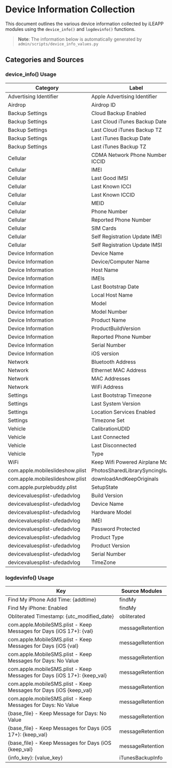 # Device Information Collection

This document outlines the various device information collected by iLEAPP modules using the `device_info()` and `logdevinfo()` functions.

> **Note**: The information below is automatically generated by `admin/scripts/device_info_values.py`

## Categories and Sources

### device_info() Usage
<!-- DEVICE_INFO_START -->
| Category | Label | Source Modules |
|-----------|-------|----------------|
| Advertising Identifier | Apple Advertising Identifier | advertisingID |
| Airdrop | Airdrop ID | airdropId |
| Backup Settings | Cloud Backup Enabled | backupSettings |
| Backup Settings | Last Cloud iTunes Backup Date | backupSettings |
| Backup Settings | Last Cloud iTunes Backup TZ | backupSettings |
| Backup Settings | Last iTunes Backup Date | backupSettings |
| Backup Settings | Last iTunes Backup TZ | backupSettings |
| Cellular | CDMA Network Phone Number ICCID | celWireless |
| Cellular | IMEI | celWireless |
| Cellular | Last Good IMSI | imeiImsi |
| Cellular | Last Known ICCI | imeiImsi |
| Cellular | Last Known ICCID | celWireless |
| Cellular | MEID | celWireless |
| Cellular | Phone Number | imeiImsi |
| Cellular | Reported Phone Number | celWireless |
| Cellular | SIM Cards | subscriberInfo |
| Cellular | Self Registration Update IMEI | imeiImsi |
| Cellular | Self Registration Update IMSI | imeiImsi |
| Device Information | Device Name | deviceName |
| Device Information | Device/Computer Name | preferencesPlist |
| Device Information | Host Name | preferencesPlist |
| Device Information | IMEIs | deviceDatam |
| Device Information | Last Bootstrap Date | timezoneInfo |
| Device Information | Local Host Name | preferencesPlist |
| Device Information | Model | preferencesPlist |
| Device Information | Model Number | deviceActivator |
| Device Information | Product Name | lastBuild, systemVersionPlist |
| Device Information | ProductBuildVersion | lastBuild, systemVersionPlist |
| Device Information | Reported Phone Number | deviceDatam |
| Device Information | Serial Number | serialNumber |
| Device Information | iOS version | lastBuild, systemVersionPlist |
| Network | Bluetooth Address | deviceActivator |
| Network | Ethernet MAC Address | deviceActivator |
| Network | MAC Addresses | wifiIdentifiers |
| Network | WiFi Address | deviceActivator |
| Settings | Last Bootstrap Timezone | timezoneInfo |
| Settings | Last System Version | appleLocationd |
| Settings | Location Services Enabled | appleLocationd |
| Settings | Timezone Set | timezoneSet |
| Vehicle | CalibrationUDID | carCD |
| Vehicle | Last Connected | carCD |
| Vehicle | Last Disconnected | carCD |
| Vehicle | Type | carCD |
| WiFi | Keep Wifi Powered Airplane Mode | appleWifiPlist |
| com.apple.mobileslideshow.plist | PhotosSharedLibrarySyncingIsActive | Ph80comappleMobileSlideShowPlist |
| com.apple.mobileslideshow.plist | downloadAndKeepOriginals | Ph80comappleMobileSlideShowPlist |
| com.apple.purplebuddy.plist | SetupState | Ph83comapplePurpleBuddyPlist |
| devicevaluesplist-ufedadvlog | Build Version | Ph100UFEDdevcievaluesplist |
| devicevaluesplist-ufedadvlog | Device Name | Ph100UFEDdevcievaluesplist |
| devicevaluesplist-ufedadvlog | Hardware Model | Ph100UFEDdevcievaluesplist |
| devicevaluesplist-ufedadvlog | IMEI | Ph100UFEDdevcievaluesplist |
| devicevaluesplist-ufedadvlog | Password Protected | Ph100UFEDdevcievaluesplist |
| devicevaluesplist-ufedadvlog | Product Type | Ph100UFEDdevcievaluesplist |
| devicevaluesplist-ufedadvlog | Product Version | Ph100UFEDdevcievaluesplist |
| devicevaluesplist-ufedadvlog | Serial Number | Ph100UFEDdevcievaluesplist |
| devicevaluesplist-ufedadvlog | TimeZone | Ph100UFEDdevcievaluesplist |
<!-- DEVICE_INFO_END -->

### logdevinfo() Usage
<!-- LOGDEVINFO_START -->
| Key | Source Modules |
|-----|----------------|
| Find My iPhone Add Time: {addtime} | findMy |
| Find My iPhone: Enabled | findMy |
| Obliterated Timestamp: {utc_modified_date} | obliterated |
| com.apple.MobileSMS.plist - Keep Messages for Days (iOS 17+): {val} | messageRetention |
| com.apple.MobileSMS.plist - Keep Messages for Days (iOS {val} | messageRetention |
| com.apple.MobileSMS.plist - Keep Messages for Days: No Value | messageRetention |
| com.apple.mobileSMS.plist - Keep Messages for Days (iOS 17+): {keep_val} | messageRetention |
| com.apple.mobileSMS.plist - Keep Messages for Days (iOS {keep_val} | messageRetention |
| com.apple.mobileSMS.plist - Keep Messages for Days: No Value | messageRetention |
| {base_file} - Keep Message for Days: No Value | messageRetention |
| {base_file} - Keep Messages for Days (iOS 17+): {keep_val} | messageRetention |
| {base_file} - Keep Messages for Days (iOS {keep_val} | messageRetention |
| {info_key}: {value_key} | iTunesBackupInfo |
<!-- LOGDEVINFO_END -->

